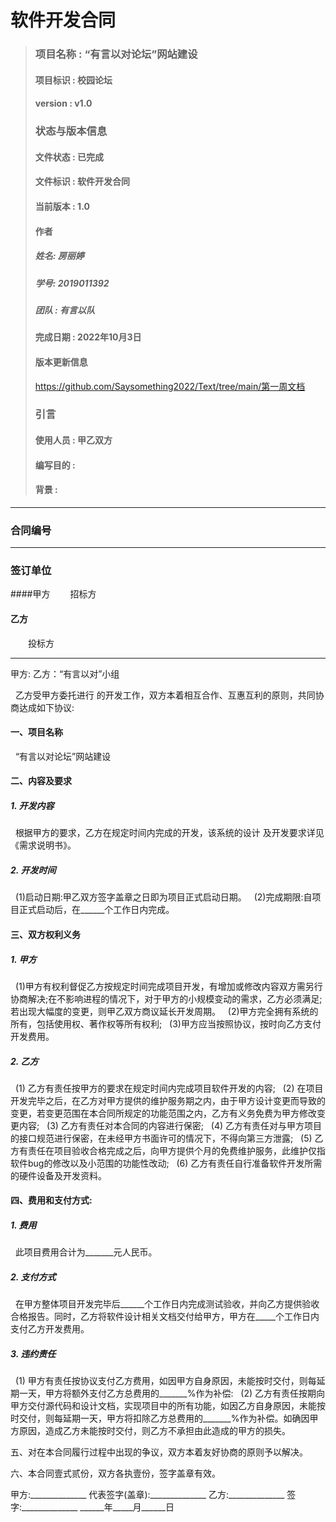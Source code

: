 # 软件开发合同
> ### 项目名称 : “有言以对论坛”网站建设
> #### 项目标识 : 校园论坛
> #### version : v1.0
> ### 状态与版本信息
> #### 文件状态 : 已完成
> #### 文件标识 : 软件开发合同
> #### 当前版本 : 1.0 
> #### 作者
> ##### 姓名: 房丽婷
> ##### 学号: 2019011392
> ##### 团队 : 有言以队
> #### 完成日期 : 2022年10月3日
> #### 版本更新信息
> https://github.com/Saysomething2022/Text/tree/main/第一周文档
> ### 引言
> #### 使用人员 : 甲乙双方
> #### 编写目的 : 
> #### 背景 : 
***


### 合同编号

----------

### 签订单位
####甲方
&emsp;&emsp;招标方
#### 乙方
&emsp;&emsp;投标方

-----------

甲方:
乙方：“有言以对”小组

&nbsp;&nbsp;乙方受甲方委托进行 的开发工作，双方本着相互合作、互惠互利的原则，共同协商达成如下协议:

#### 一、项目名称

&nbsp;&nbsp;“有言以对论坛”网站建设

#### 二、内容及要求

##### 1. 开发内容
&nbsp;&nbsp;根据甲方的要求，乙方在规定时间内完成的开发，该系统的设计
及开发要求详见《需求说明书》。

##### 2. 开发时间
&nbsp;&nbsp;(1)启动日期:甲乙双方签字盖章之日即为项目正式启动日期。
&nbsp;&nbsp;(2)完成期限:自项目正式启动后，在______个工作日内完成。

#### 三、双方权利义务

##### 1. 甲方
&nbsp;&nbsp;(1)甲方有权利督促乙方按规定时间完成项目开发，有增加或修改内容双方需另行协商解决;在不影响进程的情况下，对于甲方的小规模变动的需求，乙方必须满足;若出现大幅度的变更，则甲乙双方商议延长开发周期。
&nbsp;&nbsp;(2)甲方完全拥有系统的所有，包括使用权、著作权等所有权利;
&nbsp;&nbsp;(3)甲方应当按照协议，按时向乙方支付开发费用。

##### 2. 乙方
&nbsp;&nbsp;(1) 乙方有责任按甲方的要求在规定时间内完成项目软件开发的内容;
&nbsp;&nbsp;(2) 在项目开发完毕之后，在乙方对甲方提供的维护服务期之内，由于甲方设计变更而导致的变更，若变更范围在本合同所规定的功能范围之内，乙方有义务免费为甲方修改变更内容;
&nbsp;&nbsp;(3) 乙方有责任对本合同的内容进行保密;
&nbsp;&nbsp;(4) 乙方有责任对与甲方项目的接口规范进行保密，在未经甲方书面许可的情况下，不得向第三方泄露;
&nbsp;&nbsp;(5) 乙方有责任在项目验收合格完成之后，向甲方提供个月的免费维护服务，此维护仅指软件bug的修改以及小范围的功能性改动;
&nbsp;&nbsp;(6) 乙方有责任自行准备软件开发所需的硬件设备及开发资料。

#### 四、费用和支付方式:

##### 1. 费用
&nbsp;&nbsp;此项目费用合计为_______元人民币。

##### 2. 支付方式
&nbsp;&nbsp;在甲方整体项目开发完毕后______个工作日内完成测试验收，并向乙方提供验收合格报告。同时，乙方将软件设计相关文档交付给甲方，甲方在_____个工作日内支付乙方开发费用。
##### 3. 违约责任
&nbsp;&nbsp;(1) 甲方有责任按协议支付乙方费用，如因甲方自身原因，未能按时交付，则每延期一天，甲方将额外支付乙方总费用的_______%作为补偿:
&nbsp;&nbsp;(2) 乙方有责任按期向甲方交付源代码和设计文档，实现项目中的所有功能，如因乙方自身原因，未能按时交付，则每延期一天，甲方将扣除乙方总费用的_______%作为补偿。如确因甲方原因，造成乙方未能按时交付，则乙方不承担由此造成的甲方的损失。

五、对在本合同履行过程中出现的争议，双方本着友好协商的原则予以解决。

六、本合同壹式贰份，双方各执壹份，签字盖章有效。

甲方:______________
代表签字(盖章):______________
乙方:______________
签字:______________
______年_____月______日
